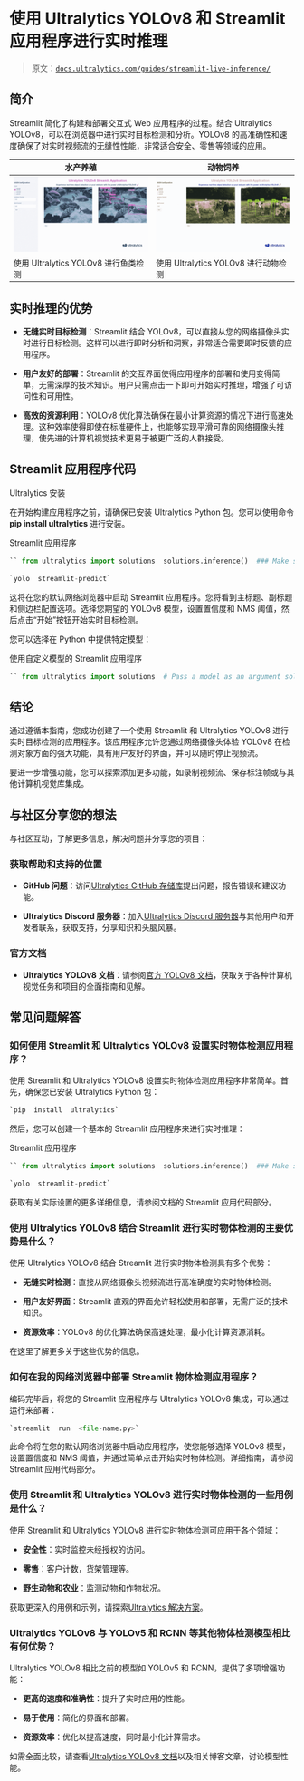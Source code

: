 # 使用 Ultralytics YOLOv8 和 Streamlit 应用程序进行实时推理

> 原文：[`docs.ultralytics.com/guides/streamlit-live-inference/`](https://docs.ultralytics.com/guides/streamlit-live-inference/)

## 简介

Streamlit 简化了构建和部署交互式 Web 应用程序的过程。结合 Ultralytics YOLOv8，可以在浏览器中进行实时目标检测和分析。YOLOv8 的高准确性和速度确保了对实时视频流的无缝性性能，非常适合安全、零售等领域的应用。

| 水产养殖 | 动物饲养 |
| --- | --- |
| ![使用 Ultralytics YOLOv8 进行鱼类检测](img/bd91e915f0895fabbbe54fef8a7b0893.png) | ![使用 Ultralytics YOLOv8 进行动物检测](img/7f3224717b8b1cb8434178dedd432659.png) |
| 使用 Ultralytics YOLOv8 进行鱼类检测 | 使用 Ultralytics YOLOv8 进行动物检测 |

## 实时推理的优势

+   **无缝实时目标检测**：Streamlit 结合 YOLOv8，可以直接从您的网络摄像头实时进行目标检测。这样可以进行即时分析和洞察，非常适合需要即时反馈的应用程序。

+   **用户友好的部署**：Streamlit 的交互界面使得应用程序的部署和使用变得简单，无需深厚的技术知识。用户只需点击一下即可开始实时推理，增强了可访问性和可用性。

+   **高效的资源利用**：YOLOv8 优化算法确保在最小计算资源的情况下进行高速处理。这种效率使得即使在标准硬件上，也能够实现平滑可靠的网络摄像头推理，使先进的计算机视觉技术更易于被更广泛的人群接受。

## Streamlit 应用程序代码

Ultralytics 安装

在开始构建应用程序之前，请确保已安装 Ultralytics Python 包。您可以使用命令 **pip install ultralytics** 进行安装。

Streamlit 应用程序

```py
`` from ultralytics import solutions  solutions.inference()  ### Make sure to run the file using command `streamlit run <file-name.py>` `` 
```

```py
`yolo  streamlit-predict` 
```

这将在您的默认网络浏览器中启动 Streamlit 应用程序。您将看到主标题、副标题和侧边栏配置选项。选择您期望的 YOLOv8 模型，设置置信度和 NMS 阈值，然后点击“开始”按钮开始实时目标检测。

您可以选择在 Python 中提供特定模型：

使用自定义模型的 Streamlit 应用程序

```py
`` from ultralytics import solutions  # Pass a model as an argument solutions.inference(model="path/to/model.pt")  ### Make sure to run the file using command `streamlit run <file-name.py>` `` 
```

## 结论

通过遵循本指南，您成功创建了一个使用 Streamlit 和 Ultralytics YOLOv8 进行实时目标检测的应用程序。该应用程序允许您通过网络摄像头体验 YOLOv8 在检测对象方面的强大功能，具有用户友好的界面，并可以随时停止视频流。

要进一步增强功能，您可以探索添加更多功能，如录制视频流、保存标注帧或与其他计算机视觉库集成。

## 与社区分享您的想法

与社区互动，了解更多信息，解决问题并分享您的项目：

### 获取帮助和支持的位置

+   **GitHub 问题**：访问[Ultralytics GitHub 存储库](https://github.com/ultralytics/ultralytics/issues)提出问题，报告错误和建议功能。

+   **Ultralytics Discord 服务器**：加入[Ultralytics Discord 服务器](https://ultralytics.com/discord/)与其他用户和开发者联系，获取支持，分享知识和头脑风暴。

### 官方文档

+   **Ultralytics YOLOv8 文档**：请参阅[官方 YOLOv8 文档](https://docs.ultralytics.com/)，获取关于各种计算机视觉任务和项目的全面指南和见解。

## 常见问题解答

### 如何使用 Streamlit 和 Ultralytics YOLOv8 设置实时物体检测应用程序？

使用 Streamlit 和 Ultralytics YOLOv8 设置实时物体检测应用程序非常简单。首先，确保您已安装 Ultralytics Python 包：

```py
`pip  install  ultralytics` 
```

然后，您可以创建一个基本的 Streamlit 应用程序来进行实时推理：

Streamlit 应用程序

```py
`` from ultralytics import solutions  solutions.inference()  ### Make sure to run the file using command `streamlit run <file-name.py>` `` 
```

```py
`yolo  streamlit-predict` 
```

获取有关实际设置的更多详细信息，请参阅文档的 Streamlit 应用代码部分。

### 使用 Ultralytics YOLOv8 结合 Streamlit 进行实时物体检测的主要优势是什么？

使用 Ultralytics YOLOv8 结合 Streamlit 进行实时物体检测具有多个优势：

+   **无缝实时检测**：直接从网络摄像头视频流进行高准确度的实时物体检测。

+   **用户友好界面**：Streamlit 直观的界面允许轻松使用和部署，无需广泛的技术知识。

+   **资源效率**：YOLOv8 的优化算法确保高速处理，最小化计算资源消耗。

在这里了解更多关于这些优势的信息。

### 如何在我的网络浏览器中部署 Streamlit 物体检测应用程序？

编码完毕后，将您的 Streamlit 应用程序与 Ultralytics YOLOv8 集成，可以通过运行来部署：

```py
`streamlit  run  <file-name.py>` 
```

此命令将在您的默认网络浏览器中启动应用程序，使您能够选择 YOLOv8 模型，设置置信度和 NMS 阈值，并通过简单点击开始实时物体检测。详细指南，请参阅 Streamlit 应用代码部分。

### 使用 Streamlit 和 Ultralytics YOLOv8 进行实时物体检测的一些用例是什么？

使用 Streamlit 和 Ultralytics YOLOv8 进行实时物体检测可应用于各个领域：

+   **安全性**：实时监控未经授权的访问。

+   **零售**：客户计数，货架管理等。

+   **野生动物和农业**：监测动物和作物状况。

获取更深入的用例和示例，请探索[Ultralytics 解决方案](https://docs.ultralytics.com/solutions)。

### Ultralytics YOLOv8 与 YOLOv5 和 RCNN 等其他物体检测模型相比有何优势？

Ultralytics YOLOv8 相比之前的模型如 YOLOv5 和 RCNN，提供了多项增强功能：

+   **更高的速度和准确性**：提升了实时应用的性能。

+   **易于使用**：简化的界面和部署。

+   **资源效率**：优化以提高速度，同时最小化计算需求。

如需全面比较，请查看[Ultralytics YOLOv8 文档](https://docs.ultralytics.com/models/yolov8)以及相关博客文章，讨论模型性能。
